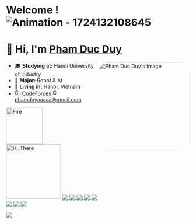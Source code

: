 # Welcome ! ![Animation - 1724132108645](https://github.com/user-attachments/assets/f6c9f15a-74e1-4d78-a89e-7214a500936b) 
# 👋 Hi, I'm [Pham Duc Duy](https://www.facebook.com/profile.php?id=100070936464939)

<img align="right" src="https://github.com/user-attachments/assets/204023b8-a6e0-4bf9-aae0-ca6e14566085" alt="Pham Duc Duy's Image" height="250" style="border-radius: 25px;"/>

- 🎓 **Studying at:** Hanoi University of Industry  
- 🤖 **Major:** Robot & AI  
- 📍 **Living in:** Hanoi, Vietnam  
- <img src="https://github.com/user-attachments/assets/fedb4cf5-3992-4edd-8163-1b225fa26fe9" alt="CodeForces" width="16"/> [CodeForces](https://codeforces.com/profile/duyphamrobotic) <img src="https://github.com/user-attachments/assets/935c25d4-4430-4ea0-939f-476f4efd0103" alt="Gmail" width="16"/> [phamduyaaaaa@gmail.com](https://github.com/phamduyaaaa)

<img align="bottom" alt="Fire" src="https://github.com/user-attachments/assets/e54e88a5-e3a8-4005-aa98-7b0e39fa339c" height="100" />

<img align="bottom" alt="Hi_There" src="https://github.com/user-attachments/assets/75b23b19-abcd-428e-bafc-b55360b28338" height="150" />

<a href="https://github.com/phamduyaaaa/The-Heart/">
  <!-- Change the `github-readme-stats.anuraghazra1.vercel.app` to `github-readme-stats.vercel.app`  -->
  <img align="center" src="https://github-readme-stats.anuraghazra1.vercel.app/api/pin/?username=phamduyaaaa&repo=the-Heart&theme=jolly" />
</a>

<a href="https://github.com/phamduyaaaa/Visionary-T">
  <!-- Change the `github-readme-stats.anuraghazra1.vercel.app` to `github-readme-stats.vercel.app`  -->
  <img align="center" src="https://github-readme-stats.anuraghazra1.vercel.app/api/pin/?username=phamduyaaaa&repo=Visionary-T&theme=onedark" />
</a>    

<a href="https://github.com/phamduyaaaa/map_robocon2023">
  <!-- https://github.com/anuraghazra/github-readme-stats/blob/master/themes/README.md    All themes name in here!  -->
  <img align="center" src="https://github-readme-stats.anuraghazra1.vercel.app/api/pin/?username=phamduyaaaa&repo=Map_robocon2023&theme=blueberry" />
</a>

<a href="https://github.com/phamduyaaaa/RobotVisai">
  <!-- Change the `github-readme-stats.anuraghazra1.vercel.app` to `github-readme-stats.vercel.app`  -->
  <img align="center" src="https://github-readme-stats.anuraghazra1.vercel.app/api/pin/?username=phamduyaaaa&repo=RobotViSai&theme=shades-of-purple" />
</a>    
<a href="https://github.com/phamduyaaaa/ubuntu-desktop-ros">
  <!-- Change the `github-readme-stats.anuraghazra1.vercel.app` to `github-readme-stats.vercel.app`  -->
  <img align="center" src="https://github-readme-stats.anuraghazra1.vercel.app/api/pin/?username=phamduyaaaa&repo=ubuntu-desktop-ros&theme=algolia" />
</a>    
<a href="https://github.com/phamduyaaaa/RL_gazebo">
  <!-- Change the `github-readme-stats.anuraghazra1.vercel.app` to `github-readme-stats.vercel.app`  -->
  <img align="center" src="https://github-readme-stats.anuraghazra1.vercel.app/api/pin/?username=phamduyaaaa&repo=RL_gazebo&theme=monokai" />
</a>    
<a href="https://github.com/phamduyaaaa/Play-All-ToyText-with-Q-Learning">
  <!-- Change the `github-readme-stats.anuraghazra1.vercel.app` to `github-readme-stats.vercel.app`  -->
  <img align="center" src="https://github-readme-stats.anuraghazra1.vercel.app/api/pin/?username=phamduyaaaa&repo=Play-All-ToyText-with-Q-Learning&theme=merko" />
</a>  
<a href="https://github.com/phamduyaaaa/Play-Atari-with-Deep-Q-Learning">
  <!-- Change the `github-readme-stats.anuraghazra1.vercel.app` to `github-readme-stats.vercel.app`  -->
  <img align="center" src="https://github-readme-stats.anuraghazra1.vercel.app/api/pin/?username=phamduyaaaa&repo=Play-Atari-with-Deep-Q-Learning&theme=radical" />
</a>  
  <!-- https://github.com/anuraghazra/github-readme-stats/blob/master/themes/README.md    Xem temp ở đây này!  -->


  ![](https://github-readme-stats.vercel.app/api/top-langs/?username=phamduyaaaa&theme=dark&hide_border=false&include_all_commits=true&count_private=true&layout=compact)

